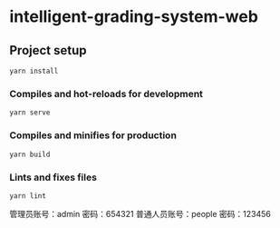 # intelligent-grading-system-web

## Project setup
```
yarn install
```

### Compiles and hot-reloads for development
```
yarn serve
```

### Compiles and minifies for production
```
yarn build
```

### Lints and fixes files
```
yarn lint
```

管理员账号：admin
密码：654321
普通人员账号：people
密码：123456

